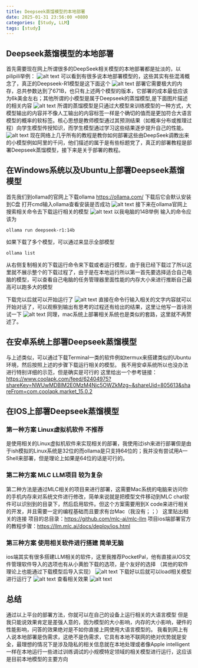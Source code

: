 ```yaml
---
title: Deepseek蒸馏模型的本地部署
date: 2025-01-31 23:56:00 +0800
categories: [Study, LLM]
tags: [study]
---
```


## Deepseek蒸馏模型的本地部署
首先需要现在网上所谓很多的DeepSeek相关模型的本地部署都是扯淡的，以pilipili举例：
![alt text](/assets/20250131_S1.png)
可以看到有很多说本地部署模型的，这些其实有些混淆概念了，真正的Deepseek-R1模型是这下面这个
![alt text](/assets/20250131_S2.png)
部署它需要极大的内存，总共参数达到了671B，也只有上述两个模型的版本，它部署的成本最低应该为6k美金左右；其他所谓的小模型是属于Deepseek的蒸馏模型,是下面图片描述的相关内容
![alt text](/assets/20250131_S3.png)
所谓的蒸馏模型是只通过大模型来训练模型的一种方式，大模型输出的内容并不像人工输出的内容标签一样是个确切的值而是更加符合大语言模型的概率的软标签。核心思想是教师模型通过其预测结果（如概率分布或推理过程）向学生模型传授知识，而学生模型通过学习这些结果逐步提升自己的性能。
![alt text](/assets/20250131_S4.png)
现在网络上几乎所有的教程是教你如何部署这些由DeepSeek调教出来的小模型例如阿里的千问，他们描述的属于是有些标题党了，真正的部署教程是部署Deepseek蒸馏模型，接下来是关于部署的教程。


## 在Windows系统以及Ubuntu上部署Deepseek蒸馏模型
首先我们到ollama的官网上下载ollama
https://ollama.com/
下载后它会默认安装到C盘 打开cmd输入ollama查看安装是否成功
![alt text](/assets/20250131_S5.png)
接下来在ollama官网上搜索相关命令去下载运行相关的模型
![alt text](/assets/20250131_S6.png)
以我电脑的14B举例 输入的命令应该为
```
ollama run deepseek-r1:14b
```
如果下载了多个模型，可以通过来显示全部模型
```
ollama list
```
从右侧复制相关的下载运行命令来下载或者运行模型，由于我已经下载过了所以这里就不展示整个的下载过程了，由于是在本地运行所以第一首先要选择适合自己电脑的模型，可以查看自己电脑的任务管理器里面性能的内存大小来进行推断自己最高可以跑多大的模型


下载完以后就可以开始运行了
![alt text](/assets/20250131_S7.png)
直接在命令行输入相关的文字内容就可以开始对话了，可以观察到输出有思考的过程还有给出的结果，这里让他写一首诗测试一下
![alt text](/assets/20250131_S8.png)
同理，mac系统上部署相关系统也是类似的套路，这里就不再赘述了。
## 在安卓系统上部署Deepseek蒸馏模型
与上述类似，可以通过下载Terminal一类的软件例如termux来搭建类似的Ubuntu环境，然后按照上述的步骤下载运行相关的模型。
我不用安卓系统所以也没办法进行特别详细的示范，但是确实是可行的
这里给出一个参考链接：https://www.coolapk.com/feed/62404975?shareKey=NWUwMDBlM2E0MzM4Njc5OWZkMzg~&shareUid=805613&shareFrom=com.coolapk.market_15.0.2


## 在IOS上部署Deepseek蒸馏模型
### 第一种方案 Linux虚拟机软件 不推荐
是使用相关的Linux虚拟机软件来实现相关的部署，我使用过ish来进行部署但是由于ish模拟的Linux系统是32位的而ollama是只支持64位的；我并没有尝试用A—Shell来部署，但是理论上如果是64位的话是可行的。
### 第二种方案 MLC LLM项目 较为复杂
第二种方法是通过MLC相关的项目来进行部署，这需要Mac系统的电脑来访问你的手机内存来对系统文件进行修改，简单来说就是把模型文件移动到MLC chat软件可以识别到的目录下，然后启用软件。但这个方案需要用到X code来进行相关的开发，并且需要一定的编程基础而且要求有台Mac（我没有；；）
这里贴出相关的连接
项目的总目录：https://github.com/mlc-ai/mlc-llm
项目ios端部署官方的教程步骤：https://llm.mlc.ai/docs/deploy/ios.html
### 第三种方案 使用相关软件进行搭建 简单无脑
ios端其实有很多搭建LLM相关的软件，这里我推荐PocketPal，他有直接从IOS文件管理软件导入的选项也有从小黄脸下载的选项，是个友好的选择
（其他的软件理论上也能通过下载模型后导入实现）
![alt text](/assets/20250131_S9.png)
下载好以后就可以load相关模型进行运行了
![alt text](/assets/20250131_S10.png)
查看相关效果
![alt text](/assets/20250131_S11.png)

## 总结
通过以上平台的部署方法，你就可以在自己的设备上运行相关的大语言模型
但是我只能说效果肯定是差强人意的，因为模型的大小影响，内存的大小影响，硬件的性能影响，问答的效果绝对是不如你直接上网使用大语言模型的。
我看到网上有人说本地部署是伪需求，这绝不是伪需求，它具有本地不联网的绝对优势就是安全，最理想的情况下是涉及隐私的相关信息就在本地处理或者像Apple intelligent一样在本地运行一些进过训练调试的小规模特定领域的相关模型进行运行，这应该是目前本地模型的主要方向
